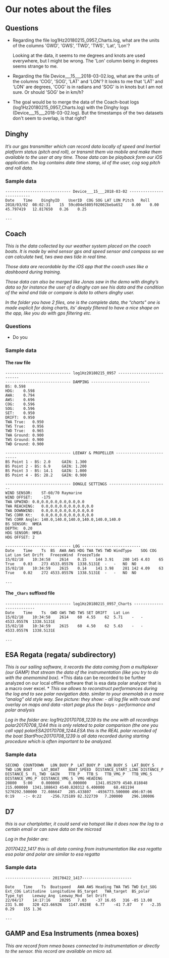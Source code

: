 # Our notes about the files

## Questions
  
  * Regarding the file log1Hz20180215_0957_Charts.log,
    what are the units of the columns 'GWD', 'GWS', 'TWD', 
    'TWS', 'Lat', 'Lon'?

    Looking at the data, it seems to me degrees and knots are used
    everywhere, but I might be wrong. The 'Lon' column being in 
    degrees seems strange to me.

  * Regarding the file Device___15___2018-03-02.log, what are the units
    of the columns 'COG', 'SOG', 'LAT' and 'LON'? It looks to me that
    'LAT' and 'LON' are degrees, 'COG' is in radians and 'SOG' is in knots
    but I am not sure. Or should 'SOG' be in km/h?
    
  * The goal would be to merge the data of the Coach-boat logs
    (log1Hz20180215_0957_Charts.log) with the Dinghy logs
    (Device___15___2018-03-02.log). But the timestamps of the two datasets
    don't seem to overlap, is that right?




## Dinghy

*It’s our gps transmitter which can record data locally of speed and Inertial platform status (pitch and roll), or transmit them via mobile and make them available to the user at any time. Those data can be playback form our iOS application.
the log contains date time stamp, id of the user, cog sog pitch and roll data.*

### Sample data
```
----------------------------- Device___15___2018-03-02 --------------------------
Date	Time	DinghyID	UserID	COG	SOG	LAT	LON	Pitch	Roll
2018/03/02	08:02:31	15	59cd04e5805f02002beba652	0.00	0.00	45.797419	12.817650	0.26	0.25

...
```

## Coach
*This is the data collected by our weather system placed on the coach boats. It is made by wind sensor gps and speed sensor and compass so we can calculate twd, tws awa aws tide in real time.*

*Those data are recordable by the iOS app that the coach uses like a dashboard during training.*

*Those data can also be merged like Jonas saw in the demo with dinghy’s data so for instance the user of a dinghy can see his data and the condition of the wind and tide or compare is data to others dinghy user.*

*In the folder you have 2 files, one is the complete data, the “charts” one is made explicit for doing charts, its’ deeply filtered to have a nice shape on the app, like you do with gps filtering etc.*


### Questions

  * Do you 

### Sample data

#### The raw file
```
----------------------------- log1Hz20180215_0957 --------------------------
----------------------------- DAMPING --------------------------
BS:	0.598
HDG:	0.598
AWA:	0.794
AWS:	0.696
COG:	0.596
SOG:	0.596
SET:	0.950
DRIFT:	0.950
TWA True:	0.950
TWS True:	0.956
TWD True:	0.965
TWA Ground:	0.900
TWS Ground:	0.900
TWD Ground:	0.900

----------------------------- LEEWAY & PROPELLER --------------------------
BS Point 1 - BS: 2.0	 GAIN: 1.300
BS Point 2 - BS: 6.9	 GAIN: 1.200
BS Point 3 - BS: 14.1	 GAIN: 1.000
BS Point 4 - BS: 28.2	 GAIN: 0.900

----------------------------- DONGLE SETTINGS --------------------------
WIND SENSOR:	ST-60/70 Raymarine
WIND OFFSET:	-175
TWA UPWIND:	0.0,0.0,0.0,0.0,0.0,0.0
TWA REACHING:	0.0,0.0,0.0,0.0,0.0,0.0
TWA DOWNWIND:	0.0,0.0,0.0,0.0,0.0,0.0
TWS CORR Kt:	0.0,0.0,0.0,0.0,0.0,0.0
TWS CORR Angle:	140.0,140.0,140.0,140.0,140.0,140.0
BS SENSOR:	NMEA
DEPTH:	0.20
HDG SENSOR:	NMEA
HDG OFFSET:	2

----------------------------- LOG --------------------------
Date	Time	Ts	BS	AWA	AWS	HDG	TWA	TWS	TWD	WindType	SOG	COG	Lat	Lon	Set	Drift	FreezeWind	FreezeTide
15/02/18	10:34:58	2614	0.15	144	3.91	280	145	4.03	65	True	0.03	273	4533.0557N	1338.5131E	-	-	NO	NO
15/02/18	10:34:59	2615	0.14	141	3.98	281	142	4.09	63	True	0.02	272	4533.0557N	1338.5131E	-	-	NO	NO

...
```

#### The ```_Chars``` suffixed file
```
----------------------------- log1Hz20180215_0957_Charts --------------------------
Date	Time	Ts	GWD	GWS	TWD	TWS	SET	DRIFT	Lat	Lon
15/02/18	10:34:58	2614	60	4.55	62	5.71	-	-	4533.0557N	1338.5131E
15/02/18	10:34:59	2615	60	4.50	62	5.63	-	-	4533.0557N	1338.5131E

...
```


## ESA Regata (regata/ subdirectory)

*This is our sailing software, it records the data coming from a multiplexer (our GAMP) that stream the data of the instrumentation (like you try to do with the anemomind box).*
*This data can be recorded to be further analyzed on our local offline software that is esa data polar analyzer that is a macro over excel. *
*This sw allows to reconstruct performances during the log and to see polar navigation data. similar to your anemolab in a more “analog” old style way.*
*See picture: they show:*
*- all log file with route and overlay on maps and data*
*-start page plus the boys*
*- performance and polar analysis*

*Log in the folder are:
log1Hz20170708_1239 its the one with all recordings
polar20170708_1244 this is only related to polar comparison (the one you call vpp)
polarESA20170708_1244.ESA this is the REAL polar recorded of the boat
StartProc20170708_1239 is all data recorded during starting procedure which is often important to be analyzed.*


### Sample data
```
SECOND	COUNTDOWN	LON_BUOY_P	LAT_BUOY_P	LON_BUOY_S	LAT_BUOY_S	TWD	LON_BOAT	LAT_BOAT	BOAT_SPEED	DISTANCE_START_LINE	DISTANCE_P	DISTANCE_S	FL_TWD	GAIN	TTB_P	TTB_S	TTB_VMG_P	TTB_VMG_S	DISTANCE_VMG_P	DISTANCE_VMG_S	VMG	HEADING
20800	5:00	0.000000	0.000000	1341.052979	4540.818848	215.000000	1341.108643	4540.820312	6.400000	68.481194	5270292.500000	72.086647	285.433807	-4936773.500000	496:07:06	0:19	-:-	0:22	-256.725189	82.322739	7.200000	296.100006
```

## D7

*this is our chartplotter, it could send via hotspot like it does now the log to a certain email or can save data on the microsd*

*Log in the folder are:*

*20170422_1417 this is all data coming from instrumentation like esa regatta
esa polar and polar are similar to esa regatta*

### Sample data
```
-------------------- 20170422_1417----------------------

Date	Time	Ts	Boatspeed	AWA	AWS	Heading	TWA	TWS	TWD	Ext_SOG	Ext_COG	Latitudine	Longitudine	BS_target	TWA_target	BS_polar	Type_tgt	Leeway_Ang	Leeway_Mod	Set	Drift
22/04/17	14:17:16	20295	7.03	-37	16.65	316	-85	13.08	231	5.80	320	423.6692N	1147.0928E	6.77	-41	7.87	Y	-2.35	0.29	155	1.36	

...
```

## GAMP and Esa Instruments (nmea boxes)

*This are record from nmea boxes connected to instrumentation or directly to the sensor. this record are available on micro sd.*
